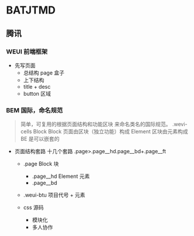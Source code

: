 # BATJTMD

## 腾讯

### WEUI 前端框架

- 先写页面
    - 总结构 page 盒子
    - 上下结构
    - title + desc
    - button 区域

### BEM 国际，命名规范

>简单，可复用的根据页面结构和功能区块 来命名类名的国际规范。
    .wevi-cells Block 
    Block 页面由区块（独立功能）构成
    Element 区块由元素构成
    BE 是可以嵌套的


- 页面结构套路 十几个套路
    .page>.page__hd.page__bd+.page__ft
    - .page Block 块    
        - .page__hd Element 元素
        - .page__bd 

    - .weui-btu
    项目代号 + 元素
    - css 源码
      - 模块化
      - 多人协作
       